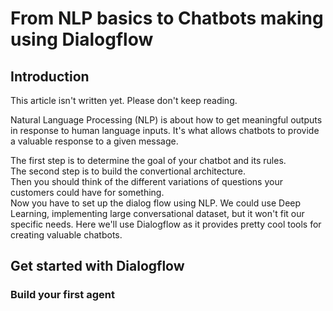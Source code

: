 # From NLP basics to Chatbots making using Dialogflow

## Introduction

This article isn't written yet. Please don't keep reading.

Natural Language Processing (NLP) is about how to get meaningful outputs in response to human language inputs.
It's what allows chatbots to provide a valuable response to a given message.

The first step is to determine the goal of your chatbot and its rules.  
The second step is to build the convertional architecture.  
Then you should think of the different variations of questions your customers could have for something.  
Now you have to set up the dialog flow using NLP.
We could use Deep Learning, implementing large conversational dataset, but it won't fit our specific needs. Here we'll use Dialogflow as it provides pretty cool tools for creating valuable chatbots.

## Get started with Dialogflow

### Build your first agent